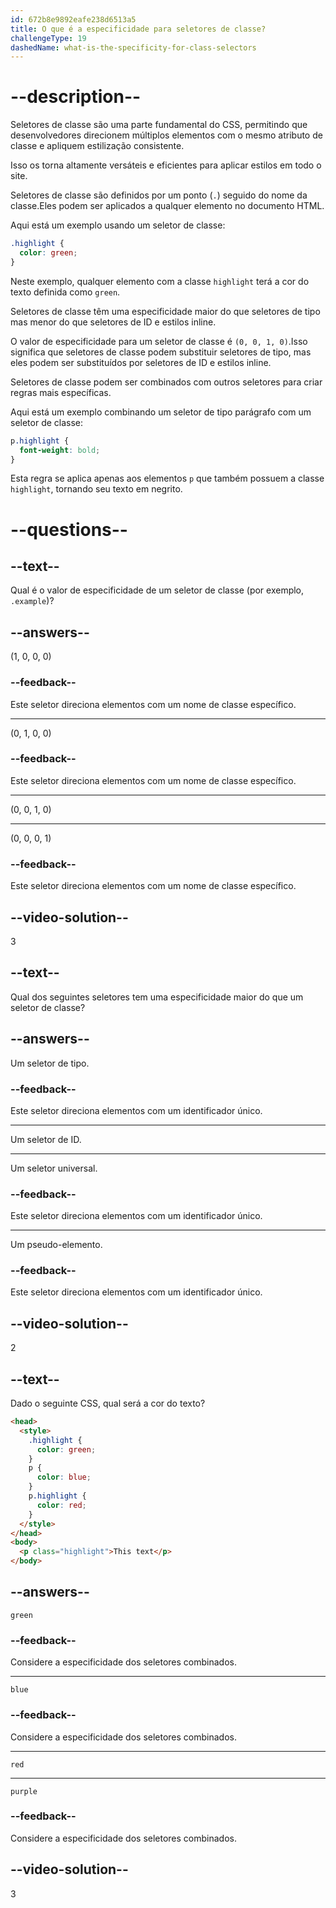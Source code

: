 ```yaml
---
id: 672b8e9892eafe238d6513a5
title: O que é a especificidade para seletores de classe?
challengeType: 19
dashedName: what-is-the-specificity-for-class-selectors
---
```


# --description--

Seletores de classe são uma parte fundamental do CSS, permitindo que desenvolvedores direcionem múltiplos elementos com o mesmo atributo de classe e apliquem estilização consistente.

Isso os torna altamente versáteis e eficientes para aplicar estilos em todo o site.

Seletores de classe são definidos por um ponto (`.`) seguido do nome da classe.Eles podem ser aplicados a qualquer elemento no documento HTML.

Aqui está um exemplo usando um seletor de classe:

```css
.highlight {
  color: green;
}
```

Neste exemplo, qualquer elemento com a classe `highlight` terá a cor do texto definida como `green`.

Seletores de classe têm uma especificidade maior do que seletores de tipo mas menor do que seletores de ID e estilos inline.

O valor de especificidade para um seletor de classe é `(0, 0, 1, 0)`.Isso significa que seletores de classe podem substituir seletores de tipo, mas eles podem ser substituídos por seletores de ID e estilos inline.

Seletores de classe podem ser combinados com outros seletores para criar regras mais específicas.

Aqui está um exemplo combinando um seletor de tipo parágrafo com um seletor de classe:

```css
p.highlight {
  font-weight: bold;
}
```

Esta regra se aplica apenas aos elementos `p` que também possuem a classe `highlight`, tornando seu texto em negrito.

# --questions--

## --text--

Qual é o valor de especificidade de um seletor de classe (por exemplo, `.example`)?

## --answers--

(1, 0, 0, 0)

### --feedback--

Este seletor direciona elementos com um nome de classe específico.

---

(0, 1, 0, 0)

### --feedback--

Este seletor direciona elementos com um nome de classe específico.

---

(0, 0, 1, 0)

---

(0, 0, 0, 1)

### --feedback--

Este seletor direciona elementos com um nome de classe específico.

## --video-solution--

3

## --text--

Qual dos seguintes seletores tem uma especificidade maior do que um seletor de classe?

## --answers--

Um seletor de tipo.

### --feedback--

Este seletor direciona elementos com um identificador único.

---

Um seletor de ID.

---

Um seletor universal.

### --feedback--

Este seletor direciona elementos com um identificador único.

---

Um pseudo-elemento.

### --feedback--

Este seletor direciona elementos com um identificador único.

## --video-solution--

2

## --text--

Dado o seguinte CSS, qual será a cor do texto?

```html
<head>
  <style>
    .highlight {
      color: green;
    }
    p {
      color: blue;
    }
    p.highlight {
      color: red;
    }
  </style>
</head>
<body>
  <p class="highlight">This text</p>
</body>
```

## --answers--

`green`

### --feedback--

Considere a especificidade dos seletores combinados.

---

`blue`

### --feedback--

Considere a especificidade dos seletores combinados.

---

`red`

---

`purple`

### --feedback--

Considere a especificidade dos seletores combinados.

## --video-solution--

3
